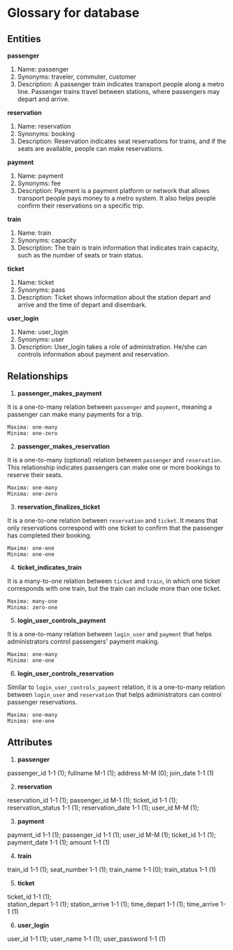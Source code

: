 # Glossary for database

## Entities

**passenger**

1. Name: passenger
2. Synonyms: traveler, commuter, customer
3. Description: A passenger train indicates transport people along a metro line. Passenger trains travel between stations, where passengers may depart and arrive.

**reservation**

1. Name: reservation
2. Synonyms: booking 
3. Description: Reservation indicates seat reservations for trains, and if the seats are available, people can make reservations.  

**payment**

1. Name: payment
2. Synonyms: fee
3. Description: Payment is a payment platform or network that allows transport people pays money to a metro system. It also helps people confirm their reservations on a specific trip. 

**train**

1. Name: train
2. Synonyms: capacity
3. Description: The train is train information that indicates train capacity, such as the number of seats or train status.

**ticket**

1. Name: ticket
2. Synonyms: pass 
3. Description: Ticket shows information about the station depart and arrive and the time of depart and disembark.

**user_login**

1. Name: user_login
2. Synonyms: user
3. Description: User_login takes a role of administration. He/she can controls information about payment and reservation. 


## Relationships

1. **passenger_makes_payment** 

It is a one-to-many relation between `passenger` and `payment`, meaning a passenger can make many payments for a trip. 
```
Maxima: one-many
Minima: one-zero
```

2. **passenger_makes_reservation**

It is a one-to-many (optional) relation between `passenger` and `reservation`. This relationship indicates passengers can make one or more bookings to reserve their seats.
```
Maxima: one-many
Minima: one-zero
```

3. **reservation_finalizes_ticket**

It is a one-to-one relation between `reservation` and `ticket`. It means that only reservations correspond with one ticket to confirm that the passenger has completed their booking.
```
Maxima: one-one
Minima: one-one
```

4. **ticket_indicates_train**

It is a many-to-one relation between `ticket` and `train`, in which one ticket corresponds with one train, but the train can include more than one ticket. 
```
Maxima: many-one
Minima: zero-one
```

5. **login_user_controls_payment**

It is a one-to-many relation between `login_user` and `payment` that helps administrators control passengers' payment making. 

```
Maxima: one-many
Minima: one-one
```

6. **login_user_controls_reservation**

Similar to `login_user_controls_payment` relation, it is a one-to-many relation between `login_user` and `reservation` that helps administrators can control passenger reservations. 

```
Maxima: one-many
Minima: one-one
```
## Attributes

1. **passenger** 

passenger_id 1-1 (1);
fullname M-1 (1);
address M-M (0);
join_date 1-1 (1)

2. **reservation** 

reservation_id 1-1 (1);
passenger_id M-1 (1);
ticket_id 1-1 (1);
reservation_status 1-1 (1);
reservation_date 1-1 (1);
user_id M-M (1);

3. **payment** 

payment_id 1-1 (1);
passenger_id 1-1 (1);
user_id M-M (1);
ticket_id 1-1 (1);
payment_date 1-1 (1);
amount 1-1 (1)

4. **train** 

train_id 1-1 (1);
seat_number 1-1 (1);
train_name 1-1 (0);
train_status 1-1 (1)

5. **ticket** 

ticket_id 1-1 (1);  
station_depart 1-1 (1);
station_arrive 1-1 (1);
time_depart 1-1 (1);
time_arrive 1-1 (1) 

6. **user_login** 

user_id 1-1 (1);
user_name 1-1 (1);
user_password 1-1 (1)

